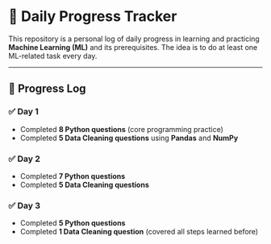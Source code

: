 # 📘 Daily Progress Tracker  

This repository is a personal log of daily progress in learning and practicing **Machine Learning (ML)** and its prerequisites. The idea is to do at least one ML-related task every day.  

---

## 🚀 Progress Log  

### ✅ Day 1  
- Completed **8 Python questions** (core programming practice)  
- Completed **5 Data Cleaning questions** using **Pandas** and **NumPy**  

### ✅ Day 2  
- Completed **7 Python questions**  
- Completed **5 Data Cleaning questions**  

### ✅ Day 3  
- Completed **5 Python questions**  
- Completed **1 Data Cleaning question** (covered all steps learned before)  
